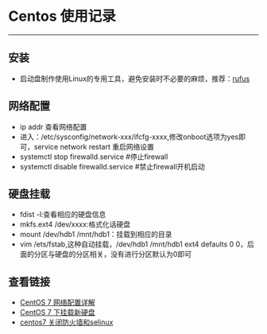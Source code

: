 # Centos 使用记录
***
## 安装
- 启动盘制作使用Linux的专用工具，避免安装时不必要的麻烦，推荐：[rufus](https://rufus.ie/)

## 网络配置
- ip addr 查看网络配置
- 进入：/etc/sysconfig/network-xxx/ifcfg-xxxx,修改onboot选项为yes即可，service network restart 重启网络设置
- systemctl stop firewalld.service #停止firewall
- systemctl disable firewalld.service #禁止firewall开机启动

## 硬盘挂载
- fdist -l:查看相应的硬盘信息
- mkfs.ext4 /dev/xxxx:格式化话硬盘
- mount /dev/hdb1 /mnt/hdb1：挂载到相应的目录
- vim /ets/fstab,这种自动挂载，/dev/hdb1 /mnt/hdb1 ext4 defaults 0 0，后面的分区与硬盘的分区相关，没有进行分区默认为0即可

## 查看链接
- [CentOS 7 网络配置详解](http://blog.51cto.com/simonhu/1588971)
- [CentOS 7 下挂载新硬盘](https://segmentfault.com/a/1190000008007157)
- [centos7 关闭防火墙和selinux](https://www.jianshu.com/p/d6414b5295b8)